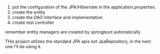 1. put the configuration of the JPA/Hibernate in the application.properties
2. create the entity
3. create the DAO interface and implementation
4. create rest controller

remember entity managers are created by springboot automatically


THis project utilizes the standard JPA apis not JpaRepository, in the next one I'll be using it.